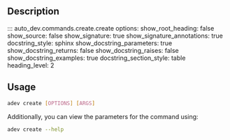 ## Description

::: auto_dev.commands.create.create
    options:
      show_root_heading: false
      show_source: false
      show_signature: true
      show_signature_annotations: true
      docstring_style: sphinx
      show_docstring_parameters: true
      show_docstring_returns: false
      show_docstring_raises: false
      show_docstring_examples: true
      docstring_section_style: table
      heading_level: 2

## Usage

```bash
adev create [OPTIONS] [ARGS]
```

Additionally, you can view the parameters for the command using:
```bash
adev create --help
```

